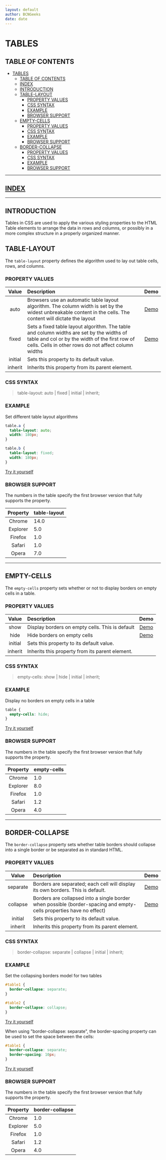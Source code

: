 ```yaml
---
layout: default
author: BCNGeeks
date: date
---
```


# TABLES

## TABLE OF CONTENTS

- [TABLES](#tables)
  - [TABLE OF CONTENTS](#table-of-contents)
  - [INDEX](#index)
  - [INTRODUCTION](#introduction)
  - [TABLE-LAYOUT](#table-layout)
    - [PROPERTY VALUES](#property-values)
    - [CSS SYNTAX](#css-syntax)
    - [EXAMPLE](#example)
    - [BROWSER SUPPORT](#browser-support)
  - [EMPTY-CELLS](#empty-cells)
    - [PROPERTY VALUES](#property-values-1)
    - [CSS SYNTAX](#css-syntax-1)
    - [EXAMPLE](#example-1)
    - [BROWSER SUPPORT](#browser-support-1)
  - [BORDER-COLLAPSE](#border-collapse)
    - [PROPERTY VALUES](#property-values-2)
    - [CSS SYNTAX](#css-syntax-2)
    - [EXAMPLE](#example-2)
    - [BROWSER SUPPORT](#browser-support-2)
  
---

## [INDEX](./index.md)

---

## INTRODUCTION

Tables in CSS are used to apply the various styling properties to the HTML Table elements to arrange the data in rows and columns, or possibly in a more complex structure in a properly organized manner.

## TABLE-LAYOUT

The `table-layout` property defines the algorithm used to lay out table cells, rows, and columns.

### PROPERTY VALUES

|    Value    |                      Description                     | Demo |
|:-----------:|                      :-----------                    | :--: |
|    auto     | Browsers use an automatic table layout algorithm. The column width is set by the widest unbreakable content in the cells. The content will dictate the layout  | [Demo](https://www.w3schools.com/cssref/playdemo.asp?filename=playcss_table-layout) |
|   fixed    | Sets a fixed table layout algorithm. The table and column widths are set by the widths of table and col or by the width of the first row of cells. Cells in other rows do not affect column widths | [Demo](https://www.w3schools.com/cssref/playdemo.asp?filename=playcss_table-layout&preval=fixed) |
|   initial   | Sets this property to its default value.             |
|   inherit   | Inherits this property from its parent element.      |

### CSS SYNTAX

> table-layout: auto | fixed | initial | inherit;

### EXAMPLE

Set different table layout algorithms

```CSS
table.a {
  table-layout: auto;
  width: 180px;
}

table.b {
  table-layout: fixed;
  width: 180px;
}
```

[Try it yourself](https://www.w3schools.com/cssref/tryit.asp?filename=trycss_table_table-layout)

### BROWSER SUPPORT

The numbers in the table specify the first browser version that fully supports the property.

|   Property    |   table-layout       |
| :-----------: |    :-----------      |
|   Chrome      |     14.0             |
|   Explorer    |     5.0              |
|   Firefox     |     1.0              |
|   Safari      |     1.0              |
|   Opera       |     7.0              |

---

## EMPTY-CELLS

The `empty-cells` property sets whether or not to display borders on empty cells in a table.

### PROPERTY VALUES

|    Value    |                      Description                     | Demo |
|:-----------:|                      :-----------                    | :--: |
|    show     | Display borders on empty cells. This is default| [Demo](https://www.w3schools.com/cssref/playdemo.asp?filename=playcss_empty-cells&preval=show) |
|   hide    | Hide borders on empty cells | [Demo](https://www.w3schools.com/cssref/playdemo.asp?filename=playcss_empty-cells&preval=hide) |
|   initial   | Sets this property to its default value.             |
|   inherit   | Inherits this property from its parent element.      |

### CSS SYNTAX

> empty-cells: show | hide | initial | inherit;

### EXAMPLE

Display no borders on empty cells in a table

```CSS
table {
  empty-cells: hide;
}
```

[Try it yourself](https://www.w3schools.com/cssref/tryit.asp?filename=trycss_empty-cells)

### BROWSER SUPPORT

The numbers in the table specify the first browser version that fully supports the property.

|   Property    |   empty-cells       |
| :-----------: |    :-----------      |
|   Chrome      |     1.0              |
|   Explorer    |     8.0              |
|   Firefox     |     1.0              |
|   Safari      |     1.2              |
|   Opera       |     4.0              |

---

## BORDER-COLLAPSE

The `border-collapse` property sets whether table borders should collapse into a single border or be separated as in standard HTML.

### PROPERTY VALUES

|    Value    |                      Description                     | Demo |
|:-----------:|                      :-----------                    | :--: |
|    separate     | Borders are separated; each cell will display its own borders. This is default.| [Demo](https://www.w3schools.com/cssref/playdemo.asp?filename=playcss_border-collapse&preval=separate) |
|   collapse    | Borders are collapsed into a single border when possible (border-spacing and empty-cells properties have no effect) | [Demo](https://www.w3schools.com/cssref/playdemo.asp?filename=playcss_border-collapse&preval=collapse) |
|   initial   | Sets this property to its default value.             |
|   inherit   | Inherits this property from its parent element.      |

### CSS SYNTAX

> border-collapse: separate | collapse | initial | inherit;

### EXAMPLE

Set the collapsing borders model for two tables

```CSS
#table1 {
  border-collapse: separate;
}

#table2 {
  border-collapse: collapse;
}
```

[Try it yourself](https://www.w3schools.com/cssref/tryit.asp?filename=trycss_border-collapse)

When using "border-collapse: separate", the border-spacing property can be used to set the space between the cells:

```CSS
#table1 {
  border-collapse: separate;
  border-spacing: 10px;
}
```

[Try it yourself](https://www.w3schools.com/cssref/tryit.asp?filename=trycss_border-collapse2)

### BROWSER SUPPORT

The numbers in the table specify the first browser version that fully supports the property.

|   Property    |   border-collapse    |
| :-----------: |    :-----------      |
|   Chrome      |     1.0              |
|   Explorer    |     5.0              |
|   Firefox     |     1.0              |
|   Safari      |     1.2              |
|   Opera       |     4.0              |
